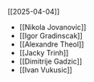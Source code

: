 
[[2025-04-04]]

- [[Nikola Jovanovic]]
- [[Igor Gradinscak]]
- [[Alexandre Theol]]
- [[Jacky Trinh]]
- [[Dimitrije Gadzic]]
- [[Ivan Vukusic]]